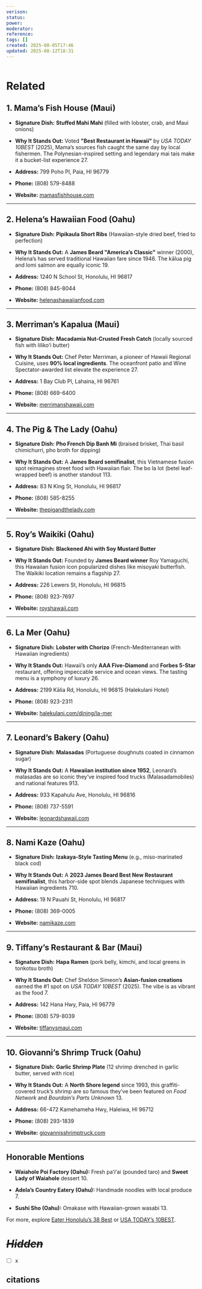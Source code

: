 ```yaml
---
verison: 
status: 
power: 
moderator: 
reference: 
tags: []
created: 2025-08-05T17:46
updated: 2025-08-12T18:31
---
```

```table-of-contents
```

# Related


## **1. Mama’s Fish House (Maui)**

- **Signature Dish:** **Stuffed Mahi Mahi** (filled with lobster, crab, and Maui onions)
    
- **Why It Stands Out:** Voted **"Best Restaurant in Hawaii"** by _USA TODAY 10BEST_ (2025), Mama’s sources fish caught the same day by local fishermen. The Polynesian-inspired setting and legendary mai tais make it a bucket-list experience 27.
    
- **Address:** 799 Poho Pl, Paia, HI 96779
    
- **Phone:** (808) 579-8488
    
- **Website:** [mamasfishhouse.com](https://www.mamasfishhouse.com)
    

---

## **2. Helena’s Hawaiian Food (Oahu)**

- **Signature Dish:** **Pipikaula Short Ribs** (Hawaiian-style dried beef, fried to perfection)
    
- **Why It Stands Out:** A **James Beard "America’s Classic"** winner (2000), Helena’s has served traditional Hawaiian fare since 1946. The kālua pig and lomi salmon are equally iconic 19.
    
- **Address:** 1240 N School St, Honolulu, HI 96817
    
- **Phone:** (808) 845-8044
    
- **Website:** [helenashawaiianfood.com](http://www.helenashawaiianfood.com)
    

---

## **3. Merriman’s Kapalua (Maui)**

- **Signature Dish:** **Macadamia Nut-Crusted Fresh Catch** (locally sourced fish with lilikoʻi butter)
    
- **Why It Stands Out:** Chef Peter Merriman, a pioneer of Hawaii Regional Cuisine, uses **90% local ingredients**. The oceanfront patio and Wine Spectator-awarded list elevate the experience 27.
    
- **Address:** 1 Bay Club Pl, Lahaina, HI 96761
    
- **Phone:** (808) 669-6400
    
- **Website:** [merrimanshawaii.com](https://www.merrimanshawaii.com)
    

---

## **4. The Pig & The Lady (Oahu)**

- **Signature Dish:** **Pho French Dip Banh Mi** (braised brisket, Thai basil chimichurri, pho broth for dipping)
    
- **Why It Stands Out:** A **James Beard semifinalist**, this Vietnamese fusion spot reimagines street food with Hawaiian flair. The bo la lot (betel leaf-wrapped beef) is another standout 113.
    
- **Address:** 83 N King St, Honolulu, HI 96817
    
- **Phone:** (808) 585-8255
    
- **Website:** [thepigandthelady.com](https://www.thepigandthelady.com)
    

---

## **5. Roy’s Waikiki (Oahu)**

- **Signature Dish:** **Blackened Ahi with Soy Mustard Butter**
    
- **Why It Stands Out:** Founded by **James Beard winner** Roy Yamaguchi, this Hawaiian fusion icon popularized dishes like misoyaki butterfish. The Waikiki location remains a flagship 27.
    
- **Address:** 226 Lewers St, Honolulu, HI 96815
    
- **Phone:** (808) 923-7697
    
- **Website:** [royshawaii.com](https://www.royshawaii.com)
    

---

## **6. La Mer (Oahu)**

- **Signature Dish:** **Lobster with Chorizo** (French-Mediterranean with Hawaiian ingredients)
    
- **Why It Stands Out:** Hawaii’s only **AAA Five-Diamond** and **Forbes 5-Star** restaurant, offering impeccable service and ocean views. The tasting menu is a symphony of luxury 26.
    
- **Address:** 2199 Kālia Rd, Honolulu, HI 96815 (Halekulani Hotel)
    
- **Phone:** (808) 923-2311
    
- **Website:** [halekulani.com/dining/la-mer](https://www.halekulani.com/dining/la-mer)
    

---

## **7. Leonard’s Bakery (Oahu)**

- **Signature Dish:** **Malasadas** (Portuguese doughnuts coated in cinnamon sugar)
    
- **Why It Stands Out:** A **Hawaiian institution since 1952**, Leonard’s malasadas are so iconic they’ve inspired food trucks (Malasadamobiles) and national features 913.
    
- **Address:** 933 Kapahulu Ave, Honolulu, HI 96816
    
- **Phone:** (808) 737-5591
    
- **Website:** [leonardshawaii.com](https://www.leonardshawaii.com)
    

---

## **8. Nami Kaze (Oahu)**

- **Signature Dish:** **Izakaya-Style Tasting Menu** (e.g., miso-marinated black cod)
    
- **Why It Stands Out:** A **2023 James Beard Best New Restaurant semifinalist**, this harbor-side spot blends Japanese techniques with Hawaiian ingredients 710.
    
- **Address:** 19 N Pauahi St, Honolulu, HI 96817
    
- **Phone:** (808) 369-0005
    
- **Website:** [namikaze.com](https://www.namikaze.com)
    

---

## **9. Tiffany’s Restaurant & Bar (Maui)**

- **Signature Dish:** **Hapa Ramen** (pork belly, kimchi, and local greens in tonkotsu broth)
    
- **Why It Stands Out:** Chef Sheldon Simeon’s **Asian-fusion creations** earned the #1 spot on _USA TODAY 10BEST_ (2025). The vibe is as vibrant as the food 7.
    
- **Address:** 142 Hana Hwy, Paia, HI 96779
    
- **Phone:** (808) 579-8039
    
- **Website:** [tiffanysmaui.com](https://www.tiffanysmaui.com)
    

---

## **10. Giovanni’s Shrimp Truck (Oahu)**

- **Signature Dish:** **Garlic Shrimp Plate** (12 shrimp drenched in garlic butter, served with rice)
    
- **Why It Stands Out:** A **North Shore legend** since 1993, this graffiti-covered truck’s shrimp are so famous they’ve been featured on _Food Network_ and _Bourdain’s Parts Unknown_ 13.
    
- **Address:** 66-472 Kamehameha Hwy, Haleiwa, HI 96712
    
- **Phone:** (808) 293-1839
    
- **Website:** [giovannisshrimptruck.com](http://www.giovannisshrimptruck.com)
    

---

## **Honorable Mentions**

- **Waiahole Poi Factory (Oahu):** Fresh paʻiʻai (pounded taro) and **Sweet Lady of Waiahole** dessert 10.
    
- **Adela’s Country Eatery (Oahu):** Handmade noodles with local produce 7.
    
- **Sushi Sho (Oahu):** Omakase with Hawaiian-grown wasabi 13.
    

For more, explore [Eater Honolulu’s 38 Best](https://www.eater.com/maps/best-restaurants-honolulu-hawaii-38) or [USA TODAY’s 10BEST](https://10best.usatoday.com/awards/best-restaurant-in-hawaii/).

# _~~Hidden~~_
- [ ] x

## citations